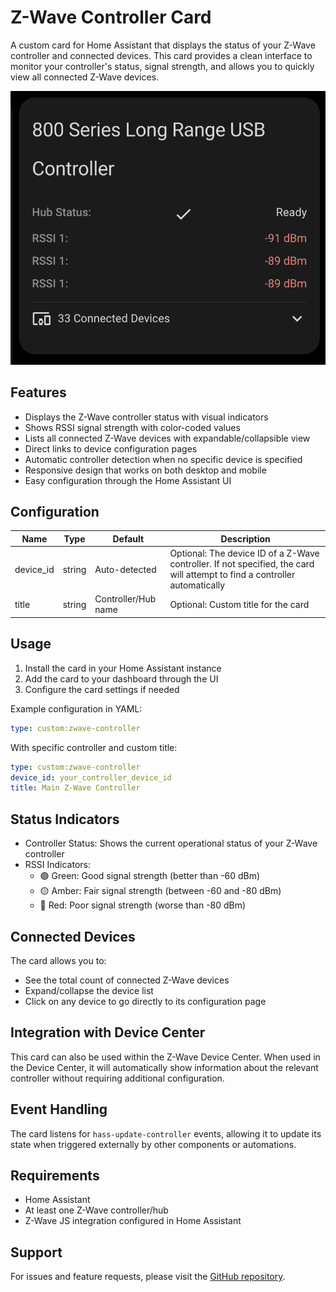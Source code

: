 # Z-Wave Controller Card

A custom card for Home Assistant that displays the status of your Z-Wave controller and connected devices. This card provides a clean interface to monitor your controller's status, signal strength, and allows you to quickly view all connected Z-Wave devices.

![card](../../../assets/cards/controller-info/card.png)

## Features

- Displays the Z-Wave controller status with visual indicators
- Shows RSSI signal strength with color-coded values
- Lists all connected Z-Wave devices with expandable/collapsible view
- Direct links to device configuration pages
- Automatic controller detection when no specific device is specified
- Responsive design that works on both desktop and mobile
- Easy configuration through the Home Assistant UI

## Configuration

| Name      | Type   | Default             | Description                                                                                                                |
| --------- | ------ | ------------------- | -------------------------------------------------------------------------------------------------------------------------- |
| device_id | string | Auto-detected       | Optional: The device ID of a Z-Wave controller. If not specified, the card will attempt to find a controller automatically |
| title     | string | Controller/Hub name | Optional: Custom title for the card                                                                                        |

## Usage

1. Install the card in your Home Assistant instance
2. Add the card to your dashboard through the UI
3. Configure the card settings if needed

Example configuration in YAML:

```yaml
type: custom:zwave-controller
```

With specific controller and custom title:

```yaml
type: custom:zwave-controller
device_id: your_controller_device_id
title: Main Z-Wave Controller
```

## Status Indicators

- Controller Status: Shows the current operational status of your Z-Wave controller
- RSSI Indicators:
  - 🟢 Green: Good signal strength (better than -60 dBm)
  - 🟡 Amber: Fair signal strength (between -60 and -80 dBm)
  - 🔴 Red: Poor signal strength (worse than -80 dBm)

## Connected Devices

The card allows you to:

- See the total count of connected Z-Wave devices
- Expand/collapse the device list
- Click on any device to go directly to its configuration page

## Integration with Device Center

This card can also be used within the Z-Wave Device Center. When used in the Device Center, it will automatically show information about the relevant controller without requiring additional configuration.

## Event Handling

The card listens for `hass-update-controller` events, allowing it to update its state when triggered externally by other components or automations.

## Requirements

- Home Assistant
- At least one Z-Wave controller/hub
- Z-Wave JS integration configured in Home Assistant

## Support

For issues and feature requests, please visit the [GitHub repository](https://github.com/homeassistant-extras/zwave-card-set).

